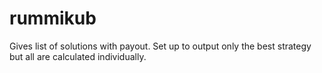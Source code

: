 # rummikub
Gives list of solutions with payout. Set up to output only the best strategy but all are calculated individually. 
